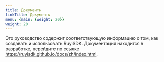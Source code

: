 ```yaml
---
title: Документы
linkTitle: Документы
menu: {main: {weight: 20}}
weight: 20
---
```


Это руководство содержит соответствующую информацию о том, как создавать и использовать RuyiSDK. Документация находится в разработке, перейдите по ссылке https://ruyisdk.github.io/docs/zh/index.html.